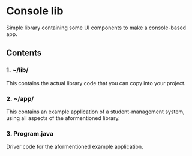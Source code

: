 # Console lib

Simple library containing some UI components to make a console-based app. 
 ## Contents
   ### 1. ~/lib/
  This contains the actual library code that you can copy into your project.
  ### 2. ~/app/
  This contains an example application of a student-management system, using all aspects of the aformentioned library.
  ### 3. Program.java
  Driver code for the aformentioned example application.
